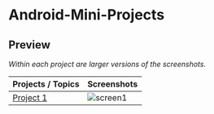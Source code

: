 # Android-Mini-Projects

## Preview

*Within each project are larger versions of the screenshots.*

Projects / Topics                                              | Screenshots
---                                                            |---
[Project 1](BirthdayCardApp)                                   |![screen1](ScreenShots/sScreenShot.png) |

